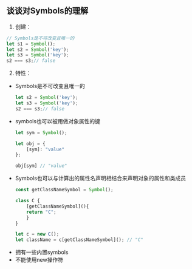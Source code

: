 ## 谈谈对Symbols的理解

1.  创建：
```javascript
// Symbols是不可改变且唯一的
let s1 = Symbol();
let s2 = Symbol('key');
let s3 = Symbol('key');
s2 === s3;// false
```
2.  特性：
-   Symbols是不可改变且唯一的
    ```javascript
    let s2 = Symbol('key');
    let s3 = Symbol('key');
    s2 === s3;// false
    ```
-   symbols也可以被用做对象属性的键
    ```javascript
    let sym = Symbol();

    let obj = {
        [sym]: "value"
    };

    obj[sym] // "value"
    ```
-   Symbols也可以与计算出的属性名声明相结合来声明对象的属性和类成员
    ```javascript
    const getClassNameSymbol = Symbol();

    class C {
        [getClassNameSymbol](){
        return "C";
        }
    }

    let c = new C();
    let className = c[getClassNameSymbol](); // "C"
    ```
-  拥有一些内置symbols
-  不能使用new操作符
